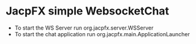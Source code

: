 JacpFX simple WebsocketChat
======

- To start the WS Server run org.jacpfx.server.WSServer
- To start the chat application run org.jacpfx.main.ApplicationLauncher
